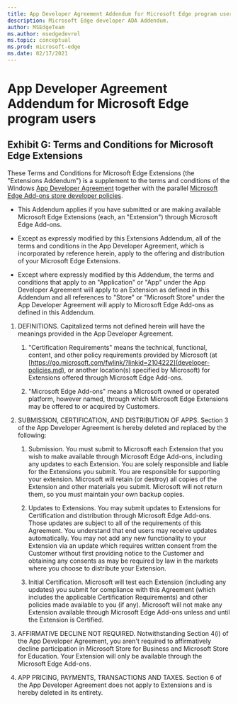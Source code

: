 ```yaml
---
title: App Developer Agreement Addendum for Microsoft Edge program users
description: Microsoft Edge developer ADA Addendum.
author: MSEdgeTeam
ms.author: msedgedevrel
ms.topic: conceptual
ms.prod: microsoft-edge
ms.date: 02/17/2021
---
```

# App Developer Agreement Addendum for Microsoft Edge program users


<!-- ====================================================================== -->
## Exhibit G: Terms and Conditions for Microsoft Edge Extensions

These Terms and Conditions for Microsoft Edge Extensions (the "Extensions Addendum")  is a supplement to the terms and conditions of the Windows [App Developer Agreement](https://go.microsoft.com/fwlink/p/?LinkID=221922) together with the parallel [Microsoft Edge Add-ons store developer policies](developer-policies.md).

*  This Addendum applies if you have submitted or are making available Microsoft Edge Extensions (each, an "Extension") through Microsoft Edge Add-ons.

*  Except as expressly modified by this Extensions Addendum, all of the terms and conditions in the App Developer Agreement,<!--todo: doc title/link?--> which is incorporated by reference herein, apply to the offering and distribution of your Microsoft Edge Extensions.

*  Except where expressly modified by this Addendum, the terms and conditions that apply to an "Application" or "App" under the App Developer Agreement<!--todo: doc title/link?--> will apply to an Extension as defined in this Addendum and all references to "Store" or "Microsoft Store" under the App Developer Agreement<!--todo: doc title/link?--> will apply to Microsoft Edge Add-ons as defined in this Addendum.

1.  DEFINITIONS.  Capitalized terms not defined herein will have the meanings provided in the App Developer Agreement.<!--todo: doc title/link?-->

    1.  "Certification Requirements" means the technical, functional, content, and other policy requirements provided by Microsoft (at [https://go.microsoft.com/fwlink/?linkid=2104222](developer-policies.md), or another location(s) specified by Microsoft) for Extensions offered through Microsoft Edge Add-ons.

    1.  "Microsoft Edge Add-ons" means a Microsoft owned or operated platform, however named, through which Microsoft Edge Extensions may be offered to or acquired by Customers.

1.  SUBMISSION, CERTIFICATION, AND DISTRIBUTION OF APPS.  Section 3 of the App Developer Agreement<!--todo: doc title/link?--> is hereby deleted and replaced by the following:

    1.  Submission.  You must submit to Microsoft each Extension that you wish to make available through Microsoft Edge Add-ons, including any updates to each Extension.  You are solely responsible and liable for the Extensions you submit.  You are responsible for supporting your extension.  Microsoft will retain (or destroy) all copies of the Extension and other materials you submit.  Microsoft will not return them, so you must maintain your own backup copies.

    1.  Updates to Extensions.  You may submit updates to Extensions for Certification and distribution through Microsoft Edge Add-ons.  Those updates are subject to all of the requirements of this Agreement.  You understand that end users may receive updates automatically.  You may not add any new functionality to your Extension via an update which requires written consent from the Customer without first providing notice to the Customer and obtaining any consents as may be required by law in the markets where you choose to distribute your Extension.

    1.  Initial Certification.  Microsoft will test each Extension (including any updates) you submit for compliance with this Agreement (which includes the applicable Certification Requirements) and other policies made available to you (if any).  Microsoft will not make any Extension available through Microsoft Edge Add-ons unless and until the Extension is Certified.

1.  AFFIRMATIVE DECLINE NOT REQUIRED.  Notwithstanding Section 4(i) of the App Developer Agreement<!--todo: doc title/link?-->, you aren't required to affirmatively decline participation in Microsoft Store for Business and Microsoft Store for Education.  Your Extension will only be available through the Microsoft Edge Add-ons.

1.  APP PRICING, PAYMENTS, TRANSACTIONS AND TAXES.  Section 6 of the App Developer Agreement<!--todo: doc title/link?--> does not apply to Extensions and is hereby deleted in its entirety.
